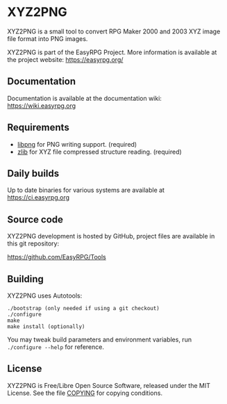 # XYZ2PNG

XYZ2PNG is a small tool to convert RPG Maker 2000 and 2003 XYZ image file
format into PNG images.

XYZ2PNG is part of the EasyRPG Project. More information is available
at the project website: https://easyrpg.org/


## Documentation

Documentation is available at the documentation wiki: https://wiki.easyrpg.org


## Requirements

- [libpng] for PNG writing support. (required)
- [zlib] for XYZ file compressed structure reading. (required)


## Daily builds

Up to date binaries for various systems are available at https://ci.easyrpg.org


## Source code

XYZ2PNG development is hosted by GitHub, project files are available
in this git repository:

https://github.com/EasyRPG/Tools


## Building

XYZ2PNG uses Autotools:

    ./bootstrap (only needed if using a git checkout)
    ./configure
    make
    make install (optionally)

You may tweak build parameters and environment variables, run
`./configure --help` for reference.


## License

XYZ2PNG is Free/Libre Open Source Software, released under the MIT License.
See the file [COPYING] for copying conditions.


[zlib]: https://zlib.net
[libpng]: http://libpng.org/pub/png/libpng.html
[COPYING]: COPYING
